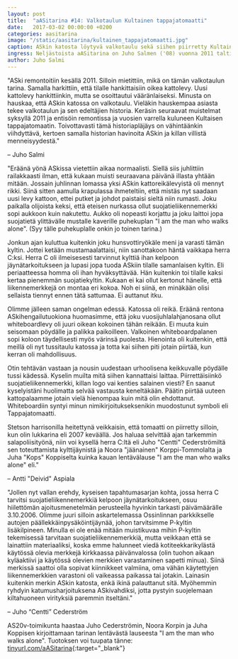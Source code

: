 ```yaml
---
layout: post
title:  "aASitarina #14: Valkotaulun Kultainen tappajatomaatti"
date:   2017-03-02 00:00:00 +0200
categories: aasitarina
image: "/static/aasitarina/kultainen_tappajatomaatti.jpg"
caption: ASkin katosta löytyvä valkotaulu sekä siihen piirretty Kultainen tappajatomaatti
ingress: Neljästoista aASitarina on Juho Salmen ('08) vuonna 2011 taltioima kertomus ASkin katossa tänäkin päivänä majailevasta valkotaulusta, johon on piirretty Kultainen tappajatomaatti. Tämä sama kertomus on teipattuna valkotaulun toiselle puolelle.
author: Juho Salmi
---
```


"ASki remontoitiin kesällä 2011. Silloin mietittiin, mikä on tämän valkotaulun tarina. Samalla harkittiin, että tilalle hankittaisiin oikea kattolevy. Uusi kattolevy hankittiinkin, mutta se osoittautui vääränlaiseksi. Minusta on hauskaa, että ASkin katossa on valkotaulu. Vieläkin hauskempaa asiasta tekee valkotaulun ja sen edeltäjien historia. Keräsin seuraavat muistelmat syksyllä 2011 ja entisöin remontissa ja vuosien varrella kuluneen Kultaisen tappajatomaatin. Toivottavasti tämä historiapläjäys on vähintäänkin viihdyttävä, kertoen samalla historian havinoita ASkin ja killan villistä menneisyydestä."

– Juho Salmi

"Eräänä yönä ASkissa vietettiin aikaa normaalisti. Siellä siis juhlittiin railakkaasti ilman, että kukaan muisti seuraavana päivänä illasta yhtään mitään. Jossain juhlinnan lomassa yksi ASkin kattoreikälevyistä oli mennyt rikki. Siinä sitten aamulla krapulassa ihmeteltiin, että mistäs nyt saadaan uusi levy kattoon, ettei putket ja johdot paistaisi sieltä niin rumasti. Joku paikalla olijoista keksi, että eteisen nurkassa ollut suojatieliikennemerkki sopi aukkoon kuin nakutettu. Aukko oli nopeasti korjattu ja joku laittoi jopa suojatietä ylittävälle mustalle kaverille puhekuplan "I am the man who walks alone". (Syy tälle puhekuplalle onkin jo toinen tarina.)

Jonkun ajan kuluttua kuitenkin joku hunsvottiryökäle meni ja varasti tämän kyltin. Jottei ketään mustamaalattaisi, niin sanottakoon häntä vaikkapa herra C:ksi. Herra C oli ilmeisesesti tarvinnut kylttiä ihan kelpoon jäynätarkoitukseen ja lupasi jopa tuoda ASkiin tilalle samanlaisen kyltin. Eli periaatteessa homma oli ihan hyväksyttävää. Hän kuitenkin toi tilalle kaksi kertaa pienemmän suojatiekyltin. Kukaan ei kai ollut kertonut hänelle, että liikennemerkkejä on montaa eri kokoa. Noh ei siinä, en minäkään olisi sellaista tiennyt ennen tätä sattumaa. Ei auttanut itku.

Olimme jälleen saman ongelman edessä. Katossa oli reikä. Eräänä rentona ASkihengailutuokiona huomasimme, että joku vuosijuhlalahjanosana ollut whiteboardlevy oli juuri oikean kokoinen tähän reikään. Ei muuta kuin seisomaan pöydälle ja palikka paikoilleen. Valkoinen whiteboardpalanen sopi koloon täydellisesti myös värinsä puolesta. Hienointa oli kuitenkin, että meillä oli nyt tussitaulu katossa ja totta kai siihen piti jotain piirtää, kun kerran oli mahdollisuus.

Otin tehtävän vastaan ja nousin uudestaan urhoolisena keikkuvalle pöydälle tussi kädessä. Kyselin muilta mitä siihen kannattaisi laittaa. Piirrettäisiinkö suojatieliikennemerkki, killan logo vai kenties salainen viesti? En saanut kyselyistäni huolimatta selvää vastausta keneltäkään. Päätin piirtää uuteen kattopalaamme jotain vielä hienompaa kuin mitä olin ehdottanut. Whiteboardiin syntyi minun nimikirjoitukseksenikin muodostunut symboli eli Tappajatomaatti.

Stetson harrisonilla heitettynä veikkaisin, että tomaatti on piirretty silloin, kun olin lukkarina eli 2007 keväällä. Jos haluaa selvittää ajan tarkemmin salapoliisityönä, niin voi kysellä herra C:ltä eli Juho "Centti" Cederströmiltä sen toteuttamista kylttijäynistä ja Noora "jäänainen" Korppi-Tommolalta ja Juha "Kops" Koppiselta kuinka kauan lentävälause "I am the man who walks alone" eli."

– Antti "Deivid" Aspiala

"Jollen nyt vallan erehdy, kyseisen tapahtumasarjan kohta, jossa herra C tarvitsi suojatieliikennemerkkiä kelpoon jäynätarkoitukseen, osuu hiilettömän ajoitusmenetelmän perusteella hyvinkin tarkasti päivämäärälle 3.10.2006. Olimme juuri silloin askartelemassa Ossinlinnan parkkikselle autojen päällekkäinpysäköintijäynää, johon tarvitsimme P-kyltin lisäkilpineen. Minulla ei ole enää mitään muistikuvaa mihin P-kyltin tekemisessä tarvitaan suojatieliikennemerkkiä, mutta veikkaan että se lainattiin materiaaliksi, koska emme halunneet viedä kotiteekkarikylästä käytössä olevia merkkejä kirkkaassa päivänvalossa (olin tuohon aikaan kyläaktiivi ja käytössä olevien merkkien varastaminen sapetti minua). Siinä merkissä saattoi olla sopivat kiinnikkeet valmiina, oma vähän käytettyjen liikennemerkkien varastoni oli vaikeassa paikassa tai jotakin. Lainasin kuitenkin merkin ASkin katosta, enkä ikinä palauttanut sitä. Myöhemmin ryhdyin katumusharjoituksena ASkivahdiksi, jotta pystyin suojelemaan kiltahuoneen virityksiä paremmin itseltäni."

– Juho “Centti” Cederström

AS20v-toimikunta haastaa Juho Cederströmin, Noora Korpin ja Juha Koppisen kirjoittamaan tarinan lentävästä lauseesta "I am the man who walks alone". Tuotoksen voi tuupata tänne: [tinyurl.com/aASitarina](http://tinyurl.com/aASitarina){:target="_blank"}
